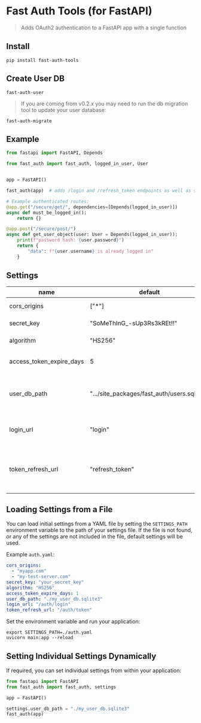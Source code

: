 # Fast Auth Tools (for FastAPI)

> Adds OAuth2 authentication to a FastAPI app with a single function

## Install

```shell
pip install fast-auth-tools
```

## Create User DB

```shell
fast-auth-user
```

> If you are coming from v0.2.x you may need to run the db migration tool to update your user database:

```shell
fast-auth-migrate
```

## Example

```python
from fastapi import FastAPI, Depends

from fast_auth import fast_auth, logged_in_user, User


app = FastAPI()

fast_auth(app)  # adds /login and /refresh_token endpoints as well as setting CORS origins

# Example authenticated routes:
@app.get("/secure/get/", dependencies=[Depends(logged_in_user)])
async def must_be_logged_in():
    return {}

@app.post("/secure/post/")
async def get_user_object(user: User = Depends(logged_in_user)):
    print(f"password hash: {user.password}")
    return {
        "data": f"{user.username} is already logged in"
    }
```

## Settings

| name                     | default                                     | description                                                                           |
|--------------------------|---------------------------------------------|---------------------------------------------------------------------------------------|
| cors_origins             | \["*"\]                                     | allowed CORS origins                                                                  |
| secret_key               | "SoMeThInG\_-sUp3Rs3kREt!!"                 | the key used to encrypt JWT                                                           |
| algorithm                | "HS256"                                     | the algorithm used to encrypt JWT                                                     |
| access_token_expire_days | 5                                           | the maximum number of days JWT will be valid                                          |
| user_db_path             | ".../site_packages/fast_auth/users.sqlite3" | the path to the sqlite database that holds username/encrypted password information    |
| login_url                | "login"                                     | path to POST endpoint accepting username/password form data                           |
| token_refresh_url        | "refresh_token"                             | path to GET endpoint that takes a valid JWT and returns a new JWT with maximum expiry |

## Loading Settings from a File

You can load initial settings from a YAML file by setting the `SETTINGS_PATH` environment variable to the path of your settings file. If the file is not found, or any of the settings are not included in the file, default settings will be used.

Example `auth.yaml`:

```yaml
cors_origins:
  - "myapp.com"
  - "my-test-server.com"
secret_key: "your_secret_key"
algorithm: "HS256"
access_token_expire_days: 1
user_db_path: "./my_user_db.sqlite3"
login_url: "/auth/login"
token_refresh_url: "/auth/token"
```

Set the environment variable and run your application:

```shell
export SETTINGS_PATH=./auth.yaml
uvicorn main:app --reload
```

## Setting Individual Settings Dynamically

If required, you can set individual settings from within your application:

```python
from fastapi import FastAPI
from fast_auth import fast_auth, settings

app = FastAPI()

settings.user_db_path = "./my_user_db.sqlite3"
fast_auth(app)
```